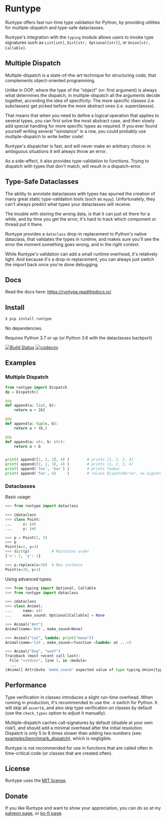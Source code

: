 # Runtype

Runtype offers fast run-time type validation for Python, by providing utilities for multiple-dispatch and type-safe dataclasses.

Runtype's integration with the `typing` module allows users to invoke type signatures such as `List[int]`, `Dict[str, Optional[str]]`, or `Union[str, Callable]`.

## Multiple Dispatch

Multiple-dispatch is a state-of-the-art technique for structuring code, that complements object-oriented programming.

Unlike in OOP, where the type of the "object" (or: first argument) is always what determines the dispatch, in multiple-dispatch all the arguments decide together, according the idea of specificity: The more specific classes (i.e. subclasses) get picked before the more abstract ones (i.e. superclasses).

That means that when you need to define a logical operation that applies to several types, you can first solve the most abstract case, and then slowly add special handling for more specific types as required. If you ever found yourself writing several "isinstance" in a row, you could probably use multiple-dispatch to write better code!

Runtype's dispatcher is fast, and will never make an arbitrary choice: in ambiguous situations it will always throw an error.

As a side-effect, it also provides type-validation to functions. Trying to dispatch with types that don't match, will result in a dispatch-error.

## Type-Safe Dataclasses

The ability to annotate dataclasses with types has spurred the creation of many great static type-validation tools (such as `mypy`). Unfortunately, they can't always predict what types your dataclasses will receive.

The trouble with storing the wrong data, is that it can just sit there for a while, and by time you get the error, it's hard to track which component or thread put it there.

Runtype provides a `dataclass` drop-in replacement to Python's native dataclass, that validates the types in runtime, and makes sure you'll see the error the moment something goes wrong, and in the right context.

While Runtype's validation can add a small runtime overhead, it's relatively light. And because it's a drop-in replacement, you can always just switch the import back once you're done debugging.

## Docs

Read the docs here: https://runtype.readthedocs.io/

## Install

```bash
$ pip install runtype
```

No dependencies.

Requires Python 3.7 or up (or Python 3.6 with the dataclasses backport)

[![Build Status](https://travis-ci.org/erezsh/runtype.svg?branch=master)](https://travis-ci.org/erezsh/runtype)
[![codecov](https://codecov.io/gh/erezsh/runtype/branch/master/graph/badge.svg)](https://codecov.io/gh/erezsh/runtype)

## Examples

### Multiple Dispatch

```python
from runtype import Dispatch
dp = Dispatch()

@dp
def append(a: list, b):
    return a + [b]

@dp
def append(a: tuple, b):
    return a + (b,)

@dp
def append(a: str, b: str):
    return a + b


print( append([1, 2, 3], 4) )        # prints [1, 2, 3, 4]
print( append((1, 2, 3), 4) )        # prints (1, 2, 3, 4)
print( append('foo', 'bar') )        # prints foobar
print( append('foo', 4)     )        # raises DispatchError, no signature for (str, int)


```

### Dataclasses

Basic usage:

```python
>>> from runtype import dataclass

>>> @dataclass
>>> class Point:
...     x: int
...     y: int

>>> p = Point(2, 3)
>>> p
Point(x=2, y=3)
>>> dict(p)          # Maintains order
{'x': 2, 'y': 3}

>>> p.replace(x=30)  # New instance
Point(x=30, y=3)
```

Using advanced types:

```python
>>> from typing import Optional, Callable
>>> from runtype import dataclass

>>> @dataclass
>>> class Animal:
...     name: str
...     make_sound: Optional[Callable] = None

>>> Animal("Ant")
Animal(name='Ant', make_sound=None)

>>> Animal("Cat", lambda: print("meow"))
Animal(name='Cat', make_sound=<function <lambda> at ...>)

>>> Animal("Dog", "woof")
Traceback (most recent call last):
  File "<stdin>", line 1, in <module>
  ...
[Animal] Attribute 'make_sound' expected value of type typing.Union[typing.Callable, NoneType], instead got 'woof'
```

## Performance
Type verification in classes introduces a slight run-time overhead. When running in production, it's recommended to use the `-O` switch for Python. It will skip all `assert`s, and also skip type verification on classes by default (use the `check_types` option to adjust it manually).

Multiple-dispatch caches call-signatures by default (disable at your own risk!), and should add a minimal overhead after the initial resolution. Dispatch is only 5 to 8 times slower than adding two numbers (see: [examples/benchmark\_dispatch](examples/benchmark\_dispatch.py)), which is negligible.

Runtype is not recommended for use in functions that are called often in time-critical code (or classes that are created often).

## License

Runtype uses the [MIT license](LICENSE).

## Donate

If you like Runtype and want to show your appreciation, you can do so at my [patreon page](https://www.patreon.com/erezsh), or [ko-fi page](https://ko-fi.com/erezsh).
